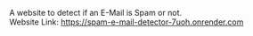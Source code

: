 A website to detect if an E-Mail is Spam or not. <br/>
Website Link: https://spam-e-mail-detector-7uoh.onrender.com
